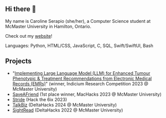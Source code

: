## Hi there 👋

<!--
**CarSerapio/CarSerapio** is a ✨ _special_ ✨ repository because its `README.md` (this file) appears on your GitHub profile.

Here are some ideas to get you started:

- 🔭 I’m currently working on ...
- 🌱 I’m currently learning ...
- 👯 I’m looking to collaborate on ...
- 🤔 I’m looking for help with ...
- 💬 Ask me about ...
- 📫 How to reach me: ...
- 😄 Pronouns: ...
- ⚡ Fun fact: ...
-->

My name is Caroline Serapio (she/her), a Computer Science student at McMaster University in Hamilton, Ontario.

Check out my [website](https://carolineserapio.vercel.app/)! 

Languages: Python, HTML/CSS, JavaScript, C, SQL, Swift/SwiftUI, Bash

## Projects 

* "[Implementing Large Language Model (LLM) for Enhanced Tumour Phenotypic & Treatment Recommendations from Electronic Medical Records (EMRs)​](https://github.com/CarSerapio/stem_fellowship2023)" (winner, Indicium Research Competition 2023 @ McMaster University)
* [SaveAFriend](https://github.com/Danierzn/machacks3.0) (1st place winner, MacHacks 2023 @ McMaster University)
* [Stride](https://github.com/charcoalyy/delivery-app) (Hack the 6ix 2023)
* [TalkBiz](https://github.com/CarSerapio/deltahacks10) (DeltaHacks 2024 @ McMaster University) 
* [SightRead](https://github.com/LaZeAsh/SightRead) (DeltaHacks 2022 @ McMaster University) 


